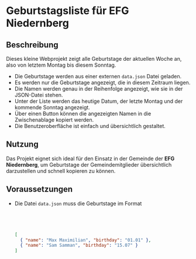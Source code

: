 # Geburtstagsliste für EFG Niedernberg

## Beschreibung

Dieses kleine Webprojekt zeigt alle Geburtstage der aktuellen Woche an, also von letztem Montag bis diesem Sonntag. 

- Die Geburtstage werden aus einer externen `data.json` Datei geladen.
- Es werden nur die Geburtstage angezeigt, die in diesem Zeitraum liegen.
- Die Namen werden genau in der Reihenfolge angezeigt, wie sie in der JSON-Datei stehen.
- Unter der Liste werden das heutige Datum, der letzte Montag und der kommende Sonntag angezeigt.
- Über einen Button können die angezeigten Namen in die Zwischenablage kopiert werden.
- Die Benutzeroberfläche ist einfach und übersichtlich gestaltet.

## Nutzung

Das Projekt eignet sich ideal für den Einsatz in der Gemeinde der **EFG Niedernberg**, um Geburtstage der Gemeindemitglieder übersichtlich darzustellen und schnell kopieren zu können.

## Voraussetzungen

- Die Datei `data.json` muss die Geburtstage im Format 
  ```json




  [
    { "name": "Max Maximilian", "birthday": "01.01" },
    { "name": "Sam Samman", "birthday": "15.07" }
  ]
